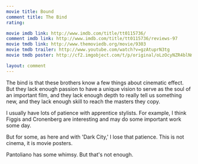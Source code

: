```yaml
---
movie title: Bound
comment title: The Bind
rating: 

movie imdb link: http://www.imdb.com/title/tt0115736/
comment imdb link: http://www.imdb.com/title/tt0115736/reviews-97
movie tmdb link: http://www.themoviedb.org/movie/9303
movie tmdb trailer: http://www.youtube.com/watch?v=gzAtuprN3tg
movie tmdb poster: http://cf2.imgobject.com/t/p/original/oLzOcyNZR4blNm1GI7LQiPNJO59.jpg

layout: comment
---
```


The bind is that these brothers know a few things about cinematic effect. But they lack enough passion to have a unique vision to serve as the soul of an important film, and they lack enough depth to really tell us something new, and they lack enough skill to reach the masters they copy.

I usually have lots of patience with apprentice stylists. For example, I think Figgis and Cronenberg are interesting and may do some important work some day.

But for some, as here and with 'Dark City,' I lose that patience. This is not cinema, it is movie posters.

Pantoliano has some whimsy. But that's not enough.
